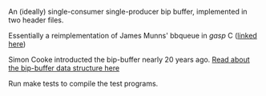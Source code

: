 An (ideally) single-consumer single-producer bip buffer, implemented in two header files.

Essentially a reimplementation of James Munns' bbqueue in *gasp* C ([linked here](https://github.com/jamesmunns/bbqueue))

Simon Cooke introducted the bip-buffer nearly 20 years ago.
[Read about the bip-buffer data structure here](https://www.codeproject.com/articles/3479/the-bip-buffer-the-circular-buffer-with-a-twist)

Run make tests to compile the test programs.
